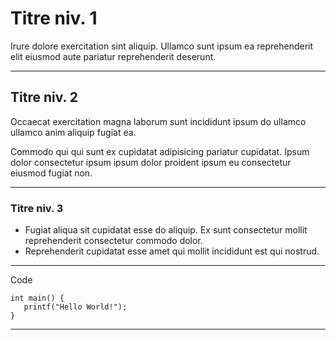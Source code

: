 # Titre niv. 1
Irure dolore exercitation sint aliquip. Ullamco sunt ipsum ea reprehenderit elit eiusmod aute pariatur reprehenderit deserunt.

---

## Titre niv. 2
Occaecat exercitation magna laborum sunt incididunt ipsum do ullamco ullamco anim aliquip fugiat ea.

Commodo qui qui sunt ex cupidatat adipisicing pariatur cupidatat. Ipsum dolor consectetur ipsum ipsum dolor proident ipsum eu consectetur eiusmod fugiat non.

---

### Titre niv. 3
- Fugiat aliqua sit cupidatat esse do aliquip. Ex sunt consectetur mollit reprehenderit consectetur commodo dolor.
- Reprehenderit cupidatat esse amet qui mollit incididunt est qui nostrud.

---

Code
```
int main() {
   printf("Hello World!");
}
```

---

